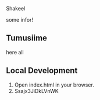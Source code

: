 Shakeel

some infor!

## Tumusiime

here all

## Local Development

1. Open index.html in your browser.
2. Ssajx3JiDkLVnWK